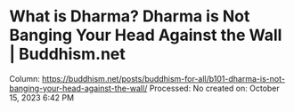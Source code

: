 # What is Dharma? Dharma is Not Banging Your Head Against the Wall | Buddhism.net

Column: https://buddhism.net/posts/buddhism-for-all/b101-dharma-is-not-banging-your-head-against-the-wall/
Processed: No
created on: October 15, 2023 6:42 PM